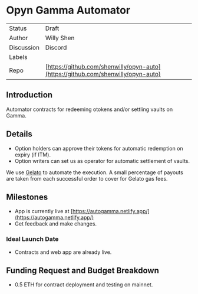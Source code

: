 # Opyn Gamma Automator

|  |  |
| -------- | -------- |
| Status | Draft |
| Author   | Willy Shen  |
| Discussion   | Discord  |
| Labels | |
| Repo   | [https://github.com/shenwilly/opyn-auto](https://github.com/shenwilly/opyn-auto)  |

## Introduction

Automator contracts for redeeming otokens and/or settling vaults on Gamma.

## Details

- Option holders can approve their tokens for automatic redemption on expiry (if ITM).
- Option writers can set us as operator for automatic settlement of vaults.

We use [Gelato](https://github.com/gelatodigital/poke-me) to automate the execution. 
A small percentage of payouts are taken from each successful order to cover for Gelato gas fees.

## Milestones

- App is currently live at [https://autogamma.netlify.app/](https://autogamma.netlify.app/)
- Get feedback and make changes.

### Ideal Launch Date

- Contracts and web app are already live.

## Funding Request and Budget Breakdown
- 0.5 ETH for contract deployment and testing on mainnet.
